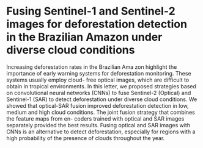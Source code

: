 # Fusing Sentinel-1 and Sentinel-2 images for deforestation detection in the Brazilian Amazon under diverse cloud conditions

Increasing deforestation rates in the Brazilian Ama
zon highlight the importance of early warning systems for
deforestation monitoring. These systems usually employ cloud-
free optical images, which are difficult to obtain in tropical
environments. In this letter, we proposed strategies based on
convolutional neural networks (CNNs) to fuse Sentinel-2 (Optical)
and Sentinel-1 (SAR) to detect deforestation under diverse
cloud conditions. We showed that optical-SAR fusion improved
deforestation detection in low, medium and high cloud conditions.
The joint fusion strategy that combines the feature maps from en-
coders trained with optical and SAR images separately provided
the best results. Fusing optical and SAR images with CNNs is an
alternative to detect deforestation, especially for regions with a
high probability of the presence of clouds throughout the year.

